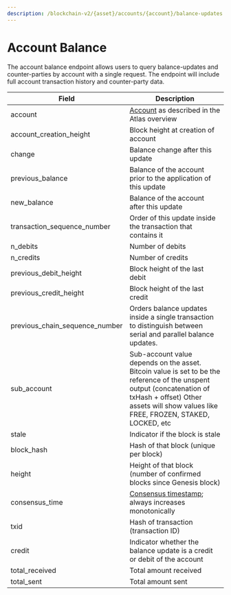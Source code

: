 ```yaml
---
description: /blockchain-v2/{asset}/accounts/{account}/balance-updates
---
```


# Account Balance

The account balance endpoint allows users to query balance-updates and counter-parties by account with a single request. The endpoint will include full account transaction history and counter-party data.

| Field                             | Description                                                                                                                                                                                                    |
| --------------------------------- | -------------------------------------------------------------------------------------------------------------------------------------------------------------------------------------------------------------- |
| account                           | [Account](accounts.md) as described in the Atlas overview                                                                                                                                                      |
| account\_creation\_height         | Block height at creation of account                                                                                                                                                                            |
| change                            | Balance change after this update                                                                                                                                                                               |
| previous\_balance                 | Balance of the account prior to the application of this update                                                                                                                                                 |
| new\_balance                      | Balance of the account after this update                                                                                                                                                                       |
| transaction\_sequence\_number     | Order of this update inside the transaction that contains it                                                                                                                                                   |
| n\_debits                         | Number of debits                                                                                                                                                                                               |
| n\_credits                        | Number of credits                                                                                                                                                                                              |
| previous\_debit\_height           | Block height of the last debit                                                                                                                                                                                 |
| previous\_credit\_height          | Block height of the last credit                                                                                                                                                                                |
| previous\_chain\_sequence\_number | Orders balance updates inside a single transaction to distinguish between serial and parallel balance updates.                                                                                                 |
| sub\_account                      | Sub-account value depends on the asset. Bitcoin value is set to be the reference of the unspent output (concatenation of txHash + offset) Other assets will show values like FREE, FROZEN, STAKED, LOCKED, etc |
| stale                             | Indicator if the block is stale                                                                                                                                                                                |
| block\_hash                       | Hash of that block (unique per block)                                                                                                                                                                          |
| height                            | Height of that block (number of confirmed blocks since Genesis block)                                                                                                                                          |
| consensus\_time                   | [Consensus timestamp](atlas-overview.md#consensus-timestamp); always increases monotonically                                                                                                                   |
| txid                              | Hash of transaction (transaction ID)                                                                                                                                                                           |
| credit                            | Indicator whether the balance update is a credit or debit of the account                                                                                                                                       |
| total\_received                   | Total amount received                                                                                                                                                                                          |
| total\_sent                       | Total amount sent                                                                                                                                                                                              |
